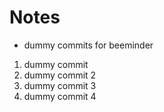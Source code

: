 # Notes

- dummy commits for beeminder
1. dummy commit
2. dummy commit 2
3. dummy commit 3
4. dummy commit 4